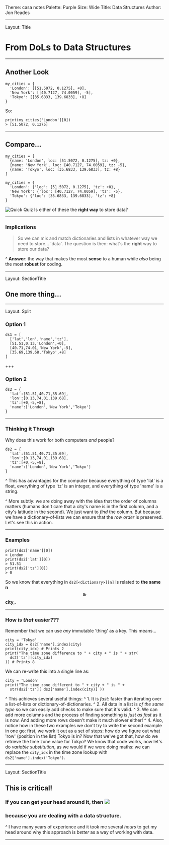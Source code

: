 Theme: casa notes
Palette: Purple
Size: Wide
Title: Data Structures
Author: Jon Reades

---
Layout: Title
# From DoLs to Data Structures
---
## Another Look
```
my_cities = {
  'London': [[51.5072, 0.1275], +0], 
  'New York': [[40.7127, 74.0059], -5], 
  'Tokyo': [[35.6833, 139.6833], +8]
}
```
So:
```
print(my_cities['London'][0])
> [51.5072, 0.1275]
```
---
## Compare...

```
my_cities = [
  {name: 'London', loc: [51.5072, 0.1275], tz: +0}, 
  {name: 'New York', loc: [40.7127, 74.0059], tz: -5}, 
  {name: 'Tokyo', loc: [35.6833, 139.6833], tz: +8}
]
```


```
my_cities = {
  'London': {'loc': [51.5072, 0.1275], 'tz': +0}, 
  'New York': {'loc': [40.7127, 74.0059], 'tz': -5}, 
  'Tokyo': {'loc': [35.6833, 139.6833], 'tz': +8}
}
```

![Quick Quiz](mi_question_answer)  Is either of these the **right way** to store data?

---
### Implications

> So we can mix and match dictionaries and lists in whatever way we need to store... 'data'. The question is then: what's the **right** way to store our data?

^ **Answer**: the way that makes the most **sense** to a human while *also* being the most **robust** for coding.
 
---
Layout: SectionTitle
## One more thing...

---
Layout: Split
### Option 1

```
ds1 = [
  ['lat','lon','name','tz'],
  [51.51,0.13,'London',+0],
  [40.71,74.01,'New York',-5],
  [35.69,139.68,'Tokyo',+8]
]
```

+++
### Option 2
```
ds2 = {
  'lat':[51.51,40.71,35.69],
  'lon':[0.13,74.01,139.68],
  'tz':[+0,-5,+8],
  'name':['London','New York','Tokyo']
}
```
---
### Thinking it Through

Why does this work for both computers _and_ people?
```
ds2 = {
  'lat':[51.51,40.71,35.69],
  'lon':[0.13,74.01,139.68],
  'tz':[+0,-5,+8],
  'name':['London','New York','Tokyo']
}
```
^ This has advantages for the computer because everything of type 'lat' is a float, everything of type 'tz' is an integer, and everything of type 'name' is a string.

^ More subtly: we are doing away with the idea that the order of columns matters (humans don't care that a city's name is in the first column, and a city's latitude in the second). We just want to _find_ the column. But because we have a dictionary-of-lists we can ensure that the _row order_ is preserved. Let's see this in action.

---
### Examples
```
print(ds2['name'][0])
> London
print(ds2['lat'][0])
> 51.51
print(ds2['tz'][0])
> 0
```
So we know that everything in `ds2[<dictionary>][n]` is related to **the same n$$^{th}$$ city**,.

---
### How is _that_ easier???

Remember that we can use _any_ immutable 'thing' as a key. This means...
```
city = 'Tokyo'
city_idx = ds2['name'].index(city)
print(city_idx) # Prints 2
print("The time zone difference to " + city + " is " + str(
  ds2['tz'][city_idx]
)) # Prints 8
```
We can re-write this into a single line as:
```
city = 'London'
print("The time zone different to " + city + " is " + 
  str(ds2['tz'][ ds2['name'].index(city)] ))
```

^ This achieves several useful things:
^ 1. It is _fast_: faster than iterating over a list-of-lists or dictionary-of-dictionaries.
^ 2. All data in a list is _of the same type_ so we can easily add checks to make sure that it's valid.
^ 3. We can add more columns and the process of finding something _is just as fast_ as it is now. And adding more rows doesn't make it much slower either!
^ 4. Also, notice how in these two examples we don't try to write the second example in one go: first, we work it out as a set of steps: how do we figure out what 'row' (position in the list) Tokyo is in? Now that we've got that, how do we retrieve the time zone value for Tokyo? We know that code works, now let's do _variable substitution_, as we would if we were doing maths: we can replace the `city_idx` in the time zone lookup with `ds2['name'].index('Tokyo')`.

---
Layout: SectionTitle
## This is critical! 
### If you can get your head around it, then ![](https://emojipedia-us.s3.dualstack.us-west-1.amazonaws.com/thumbs/120/microsoft/209/shocked-face-with-exploding-head_1f92f.png)
### because you are dealing with a data **structure**.

^ I have many years of experience and it took me several _hours_ to get my head around why this approach is _better_ as a way of working with data.

---
